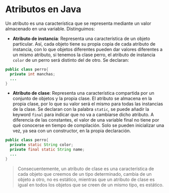 # Atributos en Java

Un atributo es una característica que se representa mediante un valor almacenado en una variable. Distinguimos:
+ **Atributo de instancia**: Representa una característica de un objeto particular. Así, cada objeto tiene su propia copia de cada atributo de instancia, con lo que objetos diferentes pueden dar valores diferentes a un mismo atributo, si tenemos la clase perro, el atributo de instancia `color` de un perro será distinto del de otro. Se declaran:
~~~Java
public class perro{
  private int manchas;
  ...
}
~~~

+ **Atributo de clase**: Representa una característica compartida por un conjunto de objetos y la propia clase. El atributo se almacena en la propia clase, por lo que su valor será el mismo para todas las instancias de la clase. Se declaran con la palabra `static`, se puede añadir la keyword `final` para indicar que no va a cambiarse dicho atributo. A diferencia de las constantes, el valor de una variable final no tiene por qué conocerse en tiempo de compilación. Solo se pueden inicializar una vez, ya sea con un constructor, en la propia declaración.
~~~Java
public class perro{
  private static String color;
  private final static String name;
  ...
}
~~~
> Consecuentemente, un atributo de clase es una característica de cada objeto que creemos de un tipo determinado, cambia de un objeto a otro, no es estático, mientras que un atributo de clase es igual en todos los objetos que se creen de un mismo tipo, es estático. 
